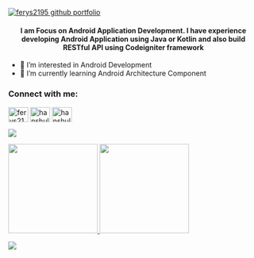 <a href="https://ferys2195.github.io/"><img src="https://github.com/ferys2195/ferys2195.github.io/blob/master/img/image17.png" alt="ferys2195 github portfolio"/></a>
<h4 align="center">I am Focus on Android Application Development. I have experience developing Android Application using Java or Kotlin and also build RESTful API using Codeigniter framework</h3>
<!-- <p align="left"> <img src="https://komarev.com/ghpvc/?username=ferys2195&label=visitors%20&color=129e00&style=plastic" alt="hanshulll" /> </p> -->

- 👀 I’m interested in Android Development
- 🌱 I’m currently learning Android Architecture Component

<h3 align="left">Connect with me:</h3>
<p align="left">
<a href="https://www.linkedin.com/in/ferys2195/" target="blank"><img align="center" src="https://raw.githubusercontent.com/rahuldkjain/github-profile-readme-generator/master/src/images/icons/Social/linked-in-alt.svg" alt="ferys2195" height="30" width="40" /></a>
<a href="https://instagram.com/ferys2195" target="blank"><img align="center" src="https://raw.githubusercontent.com/rahuldkjain/github-profile-readme-generator/master/src/images/icons/Social/instagram.svg" alt="hanshulll" height="30" width="40" /></a>
<a href="https://www.facebook.com/ferys2195" target="blank"><img align="center" src="https://raw.githubusercontent.com/rahuldkjain/github-profile-readme-generator/master/src/images/icons/Social/facebook.svg" alt="hanshulll" height="30" width="40" /></a>
</p>
<p><img src="https://metrics.lecoq.io/ferys2195"/></p>
<p align="left">
<a href="https://github.com/ferys2195">
  <img height="180em" src="https://github-readme-stats-eight-theta.vercel.app/api?username=ferys2195&show_icons=true&theme=algolia&include_all_commits=true&count_private=true"/>
  <img height="180em" src="https://github-readme-stats-eight-theta.vercel.app/api/top-langs/?username=ferys2195&layout=compact&langs_count=8&theme=algolia"/>
</a>
</p>
<p align="left">
  <img src="https://activity-graph.herokuapp.com/graph?username=ferys2195&theme=dracula&layout=compact&title_color=FF69B4&hide_border=true&area=true" align="center" />
</p>
<!---
ferys2195/ferys2195 is a ✨ special ✨ repository because its `README.md` (this file) appears on your GitHub profile.
You can click the Preview link to take a look at your changes.
--->
